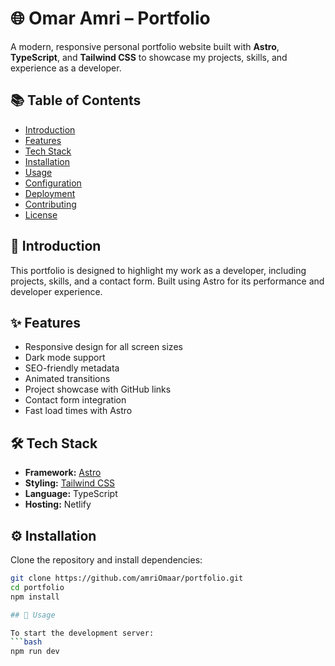 # 🌐 Omar Amri – Portfolio

A modern, responsive personal portfolio website built with **Astro**, **TypeScript**, and **Tailwind CSS** to showcase my projects, skills, and experience as a developer.

## 📚 Table of Contents

- [Introduction](#introduction)
- [Features](#features)
- [Tech Stack](#tech-stack)
- [Installation](#installation)
- [Usage](#usage)
- [Configuration](#configuration)
- [Deployment](#deployment)
- [Contributing](#contributing)
- [License](#license)

## 🧭 Introduction

This portfolio is designed to highlight my work as a developer, including projects, skills, and a contact form. Built using Astro for its performance and developer experience.

## ✨ Features

- Responsive design for all screen sizes
- Dark mode support
- SEO-friendly metadata
- Animated transitions
- Project showcase with GitHub links
- Contact form integration
- Fast load times with Astro

## 🛠️ Tech Stack

- **Framework:** [Astro](https://astro.build)
- **Styling:** [Tailwind CSS](https://tailwindcss.com)
- **Language:** TypeScript
- **Hosting:** Netlify

## ⚙️ Installation

Clone the repository and install dependencies:

```bash
git clone https://github.com/amriOmaar/portfolio.git
cd portfolio
npm install

## 🚀 Usage

To start the development server:
```bash
npm run dev

